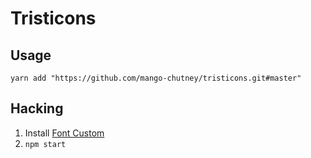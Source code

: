 # Tristicons

## Usage

```
yarn add "https://github.com/mango-chutney/tristicons.git#master"
```

## Hacking

1.  Install [Font Custom](https://github.com/FontCustom/fontcustom#installation)
2.  `npm start`
